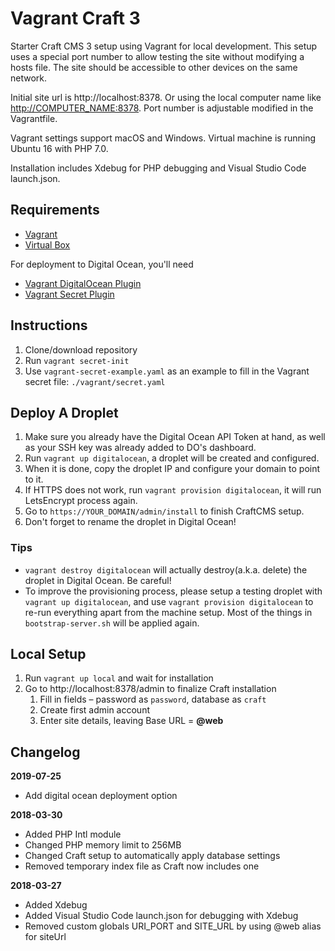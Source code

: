 # Vagrant Craft 3

Starter Craft CMS 3 setup using Vagrant for local development. This setup uses a special port number to allow testing the site without modifying a hosts file. The site should be accessible to other devices on the same network.

Initial site url is http://localhost:8378. Or using the local computer name like [http://COMPUTER_NAME:8378](http://COMPUTER_NAME:8378). Port number is adjustable modified in the Vagrantfile.

Vagrant settings support macOS and Windows. Virtual machine is running Ubuntu 16 with PHP 7.0.

Installation includes Xdebug for PHP debugging and Visual Studio Code launch.json.

## Requirements

- [Vagrant](https://www.vagrantup.com/)
- [Virtual Box](https://www.virtualbox.org/)

For deployment to Digital Ocean, you'll need

- [Vagrant DigitalOcean Plugin](https://github.com/devopsgroup-io/vagrant-digitalocean)
- [Vagrant Secret Plugin](https://github.com/tcnksm/vagrant-secret)

## Instructions

1. Clone/download repository
1. Run `vagrant secret-init`
1. Use `vagrant-secret-example.yaml` as an example to fill in the Vagrant secret file: `./vagrant/secret.yaml`

## Deploy A Droplet

1. Make sure you already have the Digital Ocean API Token at hand, as well as your SSH key was already added to DO's dashboard.
1. Run `vagrant up digitalocean`, a droplet will be created and configured.
1. When it is done, copy the droplet IP and configure your domain to point to it.
1. If HTTPS does not work, run `vagrant provision digitalocean`, it will run LetsEncrypt process again.
1. Go to `https://YOUR_DOMAIN/admin/install` to finish CraftCMS setup.
1. Don't forget to rename the droplet in Digital Ocean!

### Tips

- `vagrant destroy digitalocean` will actually destroy(a.k.a. delete) the droplet in Digital Ocean. Be careful!
- To improve the provisioning process, please setup a testing droplet with `vagrant up digitalocean`, and use `vagrant provision digitalocean` to re-run everything apart from the machine setup. Most of the things in `bootstrap-server.sh` will be applied again.

## Local Setup

1. Run `vagrant up local` and wait for installation
1. Go to http://localhost:8378/admin to finalize Craft installation
   1. Fill in fields – password as `password`, database as `craft`
   1. Create first admin account
   1. Enter site details, leaving Base URL = **@web**

## Changelog

**2019-07-25**

- Add digital ocean deployment option

**2018-03-30**

- Added PHP Intl module
- Changed PHP memory limit to 256MB
- Changed Craft setup to automatically apply database settings
- Removed temporary index file as Craft now includes one

**2018-03-27**

- Added Xdebug
- Added Visual Studio Code launch.json for debugging with Xdebug
- Removed custom globals URI_PORT and SITE_URL by using @web alias for siteUrl
